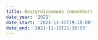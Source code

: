 ```yaml
---
title: Bestyrelsesmøde (november)
date_year: '2021'
date_start: '2021-11-15T19:30:00'
date_end: '2021-11-15T21:30:00'
---
```


